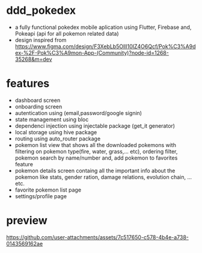 # ddd_pokedex

- a fully functional pokedex mobile aplication using Flutter, Firebase and, Pokeapi (api for all pokemon related data)
- design inspired from https://www.figma.com/design/F3XebLb5OllI10IZ4O6Qcf/Pok%C3%A9dex-%2F-Pok%C3%A9mon-App-(Community)?node-id=1268-35268&m=dev

# features

- dashboard screen
- onboarding screen
- autentication using (email,password/google signin)
- state management using bloc
- dependenci injection using injectable package (get_it generator)
- local storage using hive package
- routing using auto_router package
- pokemon list view that shows all the downloaded pokemons with filtering on pokemon type(fire, water, grass,... etc), ordering filter, pokemon search by name/number and, add pokemon to favorites feature  
- pokemon details screen containg all the important info about the pokemon like stats, gender ration, damage relations, evolution chain, ... etc.
- favorite pokemon list page
- settings/profile page

# preview

https://github.com/user-attachments/assets/7c517650-c578-4b4e-a738-0143569162ae
